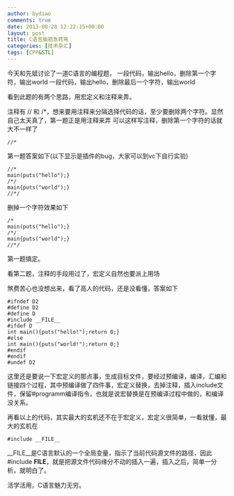 ```yaml
---
author: bydiao
comments: true
date: 2013-08-28 12:22:15+00:00
layout: post
title: C语言脑筋急转弯
categories: [技术杂汇]
tags: [CPP&STL]
---
```


今天和先斌讨论了一道C语言的编程题，
一段代码，输出hello，删除第一个字符，输出world
一段代码，输出hello，删除最后一个字符，输出world

看到此题的有两个思路，用宏定义和注释来弄。

注释有 // 和 /*，想来要用注释来分隔选择代码的话，至少要删除两个字符。显然自己太天真了，第一题正是用注释来弄
可以这样写注释，删除第一个字符的话就大不一样了

	//*


第一题答案如下(以下显示是插件的bug，大家可以到vc下自行实验)

	//*
	main(puts("hello");}
	/*/
	main{puts("world");}
	//*/

删掉一个字符效果如下

	/*
	main(puts("hello");}
	/*/
	main{puts("world");}
	//*/

第一题搞定。

看第二题，注释的手段用过了，宏定义自然也要派上用场

煞费苦心也没想出来，看了高人的代码，还是没看懂，答案如下

	#ifndef D2
	#define D2
	#define D
	#include __FILE__
	#ifdef D
	int main(){puts("hello!");return 0;}
	#else
	int main(){puts("world!");return 0;}
	#endif
	#endif
	#undef D2


这里还是要说一下宏定义的那点事，生成目标文件，要经过预编译，编译，汇编和链接四个过程，其中预编译做了四件事，宏定义替换，去掉注释，插入include文件，保留#programm编译指令，也就是说宏替换是在预编译过程中做的，和编译没关系。

再看以上的代码，其实最大的玄机还不在于宏定义，宏定义很简单，一看就懂，最大的玄机在

	#include __FILE__

__FILE__是C语言默认的一个全局变量，指示了当前代码源文件的路径，因此 #include __FILE__，就是把源文件代码缘分不动的插入一遍，插入之后，简单一分析，就明白了。

活学活用，C语言魅力无穷。
